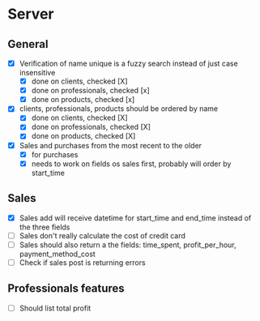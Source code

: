 # Server
## General
+ [x] Verification of name unique is a fuzzy search instead of just case insensitive
  + [X] done on clients, checked [X]
  + [X] done on professionals, checked [x]
  + [X] done on products, checked [x]
+ [X] clients, professionals, products should be ordered by name
  + [X] done on clients, checked [X]
  + [X] done on professionals, checked [X]
  + [X] done on products, checked [X]
+ [X] Sales and purchases from the most recent to the older
  + [X] for purchases
  + [X] needs to work on fields os sales first, probably will order by start_time

## Sales
+ [X] Sales add will receive datetime for start_time and end_time instead of the three fields
+ [ ] Sales don't really calculate the cost of credit card
+ [ ] Sales should also return a the fields: time_spent, profit_per_hour, payment_method_cost
+ [ ] Check if sales post is returning errors

## Professionals features
+ [ ] Should list total profit 
